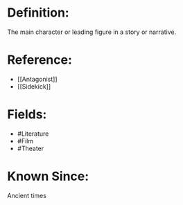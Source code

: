 

# Definition:
The main character or leading figure in a story or narrative.

# Reference:
- [[Antagonist]]
- [[Sidekick]]

# Fields: 
- #Literature
- #Film
- #Theater

# Known Since:
Ancient times


